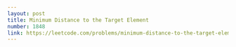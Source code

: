 ```yaml
---
layout: post
title: Minimum Distance to the Target Element
number: 1848
link: https://leetcode.com/problems/minimum-distance-to-the-target-element
---
```

